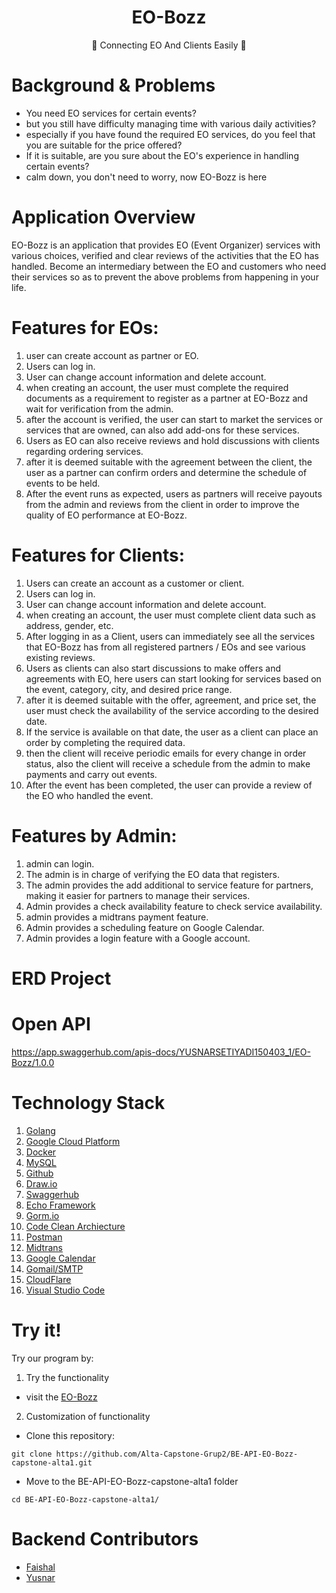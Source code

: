 <h1 align="center">EO-Bozz</h1>

<p align="center">
   💫 Connecting EO And Clients Easily 💫
</div>

# Background & Problems

- You need EO services for certain events?
- but you still have difficulty managing time with various daily activities?
- especially if you have found the required EO services, do you feel that you are suitable for the price offered?
- If it is suitable, are you sure about the EO's experience in handling certain events?
- calm down, you don't need to worry, now EO-Bozz is here

# Application Overview

EO-Bozz is an application that provides EO (Event Organizer) services with various choices, verified and clear reviews of the activities that the EO has handled. Become an intermediary between the EO and customers who need their services so as to prevent the above problems from happening in your life.

# Features for EOs:

1. user can create account as partner or EO.
2. Users can log in.
3. User can change account information and delete account.
4. when creating an account, the user must complete the required documents as a requirement to register as a partner at EO-Bozz and wait for verification from the admin.
5. after the account is verified, the user can start to market the services or services that are owned, can also add add-ons for these services.
6. Users as EO can also receive reviews and hold discussions with clients regarding ordering services.
7. after it is deemed suitable with the agreement between the client, the user as a partner can confirm orders and determine the schedule of events to be held.
8. After the event runs as expected, users as partners will receive payouts from the admin and reviews from the client in order to improve the quality of EO performance at EO-Bozz.

# Features for Clients:

1. Users can create an account as a customer or client.
2. Users can log in.
3. User can change account information and delete account.
4. when creating an account, the user must complete client data such as address, gender, etc.
5. After logging in as a Client, users can immediately see all the services that EO-Bozz has from all registered partners / EOs and see various existing reviews.
6. Users as clients can also start discussions to make offers and agreements with EO, here users can start looking for services based on the event, category, city, and desired price range.
7. after it is deemed suitable with the offer, agreement, and price set, the user must check the availability of the service according to the desired date.
8. If the service is available on that date, the user as a client can place an order by completing the required data.
9. then the client will receive periodic emails for every change in order status, also the client will receive a schedule from the admin to make payments and carry out events.
10. After the event has been completed, the user can provide a review of the EO who handled the event.

# Features by Admin:

1. admin can login.
2. The admin is in charge of verifying the EO data that registers.
3. The admin provides the add additional to service feature for partners, making it easier for partners to manage their services.
4. Admin provides a check availability feature to check service availability.
5. admin provides a midtrans payment feature.
6. Admin provides a scheduling feature on Google Calendar.
7. Admin provides a login feature with a Google account.

# ERD Project

# Open API 

https://app.swaggerhub.com/apis-docs/YUSNARSETIYADI150403_1/EO-Bozz/1.0.0

# Technology Stack

1. [Golang](https://go.dev/)
2. [Google Cloud Platform](https://cloud.google.com/)
3. [Docker](https://www.docker.com/)
4. [MySQL](https://www.mysql.com/)
5. [Github](https://github.com/)
6. [Draw.io](https://app.diagrams.net)
7. [Swaggerhub](https://app.swaggerhub.com)
8. [Echo Framework](https://echo.labstack.com)
9. [Gorm.io](https://gorm.io)
10. [Code Clean Archiecture](https://blog.cleancoder.com/uncle-bob/2012/08/13/the-clean-architecture.html)
11. [Postman](https://www.postman.com)
12. [Midtrans](https://midtrans.com/id)
13. [Google Calendar](https://developers.google.com/calendar/api/quickstart/go?hl=id)
14. [Gomail/SMTP](https://pkg.go.dev/gopkg.in/gomail.v2)
15. [CloudFlare](https://www.cloudflare.com)
16. [Visual Studio Code](https://code.visualstudio.com)

# Try it!

Try our program by:

1. Try the functionality

- visit the [EO-Bozz](https://irisminty.my.id)

2. Customization of functionality

- Clone this repository:
```
git clone https://github.com/Alta-Capstone-Grup2/BE-API-EO-Bozz-capstone-alta1.git
```
- Move to the BE-API-EO-Bozz-capstone-alta1 folder
```
cd BE-API-EO-Bozz-capstone-alta1/
```

# Backend Contributors

- [Faishal](https://github.com/mfaishal882)
- [Yusnar](https://github.com/yusnarsetiyadi)

